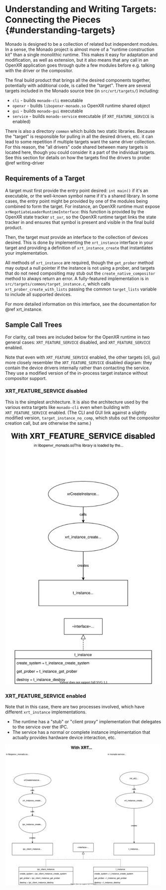 # Understanding and Writing Targets: Connecting the Pieces {#understanding-targets}

<!--
Copyright 2018-2020, Collabora, Ltd. and the Monado contributors
SPDX-License-Identifier: BSL-1.0
-->

Monado is designed to be a collection of related but independent modules. In a
sense, the Monado project is almost more of a "runtime construction kit" than a
single monolithic runtime. This makes it easy for adaptation and modification,
as well as extension, but it also means that any call in an OpenXR application
goes through quite a few modules before e.g. talking with the driver or the
compositor.

The final build product that brings all the desired
components together, potentially with additional code, is called the "target".
There are several targets included in the Monado source tree (in
`src/xrt/targets/`) including:

- `cli` - builds `monado-cli` executable
- `openxr` - builds `libopenxr-monado.so` OpenXR runtime shared object
- `gui` - builds `monado-gui` executable
- `service` - builds `monado-service` executable (if `XRT_FEATURE_SERVICE` is
  enabled)

There is also a directory `common` which builds two static libraries. Because
the "target" is responsible for pulling in all the desired drivers, etc. it can
lead to some repetition if multiple targets want the same driver collection. For
this reason, the "all drivers" code shared between many targets is located here,
though you could consider it a part of the individual targets. See this section
for details on how the targets find the drivers to probe: @ref writing-driver

## Requirements of a Target

A target must first provide the entry point desired: `int main()` if it's an
executable, or the well-known symbol name if it's a shared library. In some
cases, the entry point might be provided by one of the modules being combined to
form the target. For instance, an OpenXR runtime must expose
`xrNegotiateLoaderRuntimeInterface`: this function is provided by the OpenXR
state tracker `st_oxr`, so the OpenXR runtime target links the state tracker in
and ensures that symbol is present and visible in the final build product.

Then, the target must provide an interface to the collection of devices desired.
This is done by implementing the `xrt_instance` interface in your target and
providing a definition of `xrt_instance_create` that instantiates your
implementation.

All methods of `xrt_instance` are required, though the `get_prober` method may
output a null pointer if the instance is not using a prober, and targets that do
not need compositing may stub out the `create_native_compositor` method to
always return an error. A fully-featured implementation is in
`src/targets/common/target_instance.c`, which calls
`xrt_prober_create_with_lists` passing the common `target_lists` variable to
include all supported devices.

For more detailed information on this interface, see the documentation for @ref
xrt_instance.

## Sample Call Trees

For clarity, call trees are included below for the OpenXR runtime in two general
cases: `XRT_FEATURE_SERVICE` disabled, and `XRT_FEATURE_SERVICE` enabled.

Note that even with `XRT_FEATURE_SERVICE` enabled, the other targets (cli, gui)
more closely resembler the `XRT_FEATURE_SERVICE` disabled diagram: they contain
the device drivers internally rather than contacting the service. They use a
modified version of the in-process target instance without compositor support.

### XRT_FEATURE_SERVICE disabled

This is the simplest architecture. It is also the architecture used by the
various extra targets like `monado-cli` even when building with
`XRT_FEATURE_SERVICE` enabled. (The CLI and GUI link against a slightly modified
version, `target_instance_no_comp`, which stubs out the compositor creation
call, but are otherwise the same.)

![In-process OpenXR runtime diagram](images/in-process.drawio.svg)

### XRT_FEATURE_SERVICE enabled

Note that in this case, there are two processes involved, which have different
`xrt_instance` implementations.

- The runtime has a "stub" or "client proxy" implementation that delegates to
  the service over the IPC.
- The service has a normal or complete instance implementation that actually
  provides hardware device interaction, etc.

![Out-of-process OpenXR runtime diagram](images/out-of-proc.drawio.svg)
